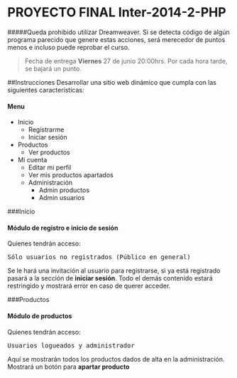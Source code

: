 PROYECTO FINAL Inter-2014-2-PHP
===============================
#####Queda prohibido utilizar Dreamweaver. Si se detecta código de algún programa parecido que genere estas acciones, será merecedor de puntos menos e incluso puede reprobar el curso.
<blockquote>
  Fecha de entrega <strong>Viernes</strong> 27 de junio 20:00hrs. Por cada hora tarde, se bajará un punto.
</blockquote>

##Instrucciones
Desarrollar una sitio web dinámico que cumpla con las siguientes características:
<h4>Menu</h4>
<ul>
  <li>Inicio
    <ul>
      <li>Registrarme</li>
      <li>Iniciar sesión</li>
    </ul>
  </li>
  <li>
    Productos
    <ul>
      <li>Ver productos</li>
    </ul>
  </li>
  <li>
    Mi cuenta
    <ul>
      <li>Editar mi perfil</li>
      <li>Ver mis productos apartados</li>
      <li>Administración
        <ul>
          <li>Admin productos</li>
          <li>Admin usuarios</li>
        </ul>
      </li>
    </ul>
  </li>
</ul>
###Inicio
<h4>Módulo de registro e inicio de sesión</h4>
Quienes tendrán acceso:
<pre>Sólo usuarios no registrados (Público en general)</pre>
Se le hará una invitación al usuario para registrarse, si ya está registrado pasará a la sección de <strong>iniciar sesión</strong>. Todo el demás contenido estará restringido y mostrará error en caso de querer acceder.

###Productos
<h4>Módulo de productos</h4>
Quienes tendrán acceso:
<pre>Usuarios logueados y administrador</pre>
Aquí se mostrarán todos los productos dados de alta en la administración. Mostrará un botón para <strong>apartar producto</strong>

